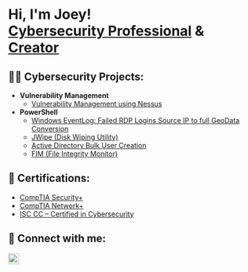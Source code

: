 <h1>Hi, I'm Joey! <br/><a href="https://www.linkedin.com/in/joeykh/">Cybersecurity Professional</a> & <a href="https://github.com/joeyktx">Creator</a>

<h2>👨‍💻 Cybersecurity Projects:</h2>

- <b>Vulnerability Management</b>
  - [Vulnerability Management using Nessus](https://github.com/joeykhtx/VulnerabilityManagementLab)
- <b>PowerShell</b>
  - [Windows EventLog: Failed RDP Logins Source IP to full GeoData Conversion](https://github.com/joshmadakor1/Sentinel-Lab)
  - [JWipe (Disk Wiping Utility)](https://github.com/joshmadakor1/Jwipe.PowerShell)
  - [Active Directory Bulk User Creation](https://github.com/joshmadakor1/AD_PS)
  - [FIM (File Integrity Monitor)](https://github.com/joshmadakor1/PowerShell-Integrity-FIM)

<h2>🧾 Certifications:</h2>

  - [CompTIA Security+](https://imgur.com/a/EP2br41)
  - [CompTIA Network+](https://github.com/joshmadakor1/Sentinel-Lab)
  - [ISC CC – Certified in Cybersecurity](https://github.com/joshmadakor1/Sentinel-Lab)

<h2> 🤳 Connect with me:</h2>

[<img align="left" alt="JoshMadakor | LinkedIn" width="22px" src="https://cdn.jsdelivr.net/npm/simple-icons@v3/icons/linkedin.svg" />][linkedin]

[linkedin]: https://linkedin.com/in/joeykh

<!--
**joshmadakor1/joshmadakor1** is a ✨ _special_ ✨ repository because its `README.md` (this file) appears on your GitHub profile.

Here are some ideas to get you started:

- 🔭 I’m currently working on ...
- 🌱 I’m currently learning ...
- 👯 I’m looking to collaborate on ...
- 🤔 I’m looking for help with ...
- 💬 Ask me about ...
- 📫 How to reach me: ...
- 😄 Pronouns: ...
- ⚡ Fun fact: ...
-->
